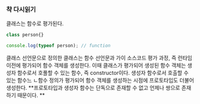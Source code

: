 ### 챡 다시읽기 

클래스는 함수로 평가된다.
```javascript
class person{}

console.log(typeof person); // function
```

클래스 선언문으로 정의한 클래스는 함수 선언문과 가이 소스코드 평가 과정, 즉 런타임 이전에 평가되어 함수 객체를 생성한다. 
이때 클래스가 평가되어 생성된 함수 객체는 생성자 함수로서 호풀할 수 있는 함수, 즉 constructor이다.
생성자 함수로서 호출할 수 있는 함수느 ㄴ함수 정의가 평가되어 함수 객체를 생성하는 시점에 프로토타입도 더불어 생성한다. 
**프로토타입과 생성자 함수는 단독으로 존재할 수 없고 언제나 쌍으로 존재하기 때문이다. **